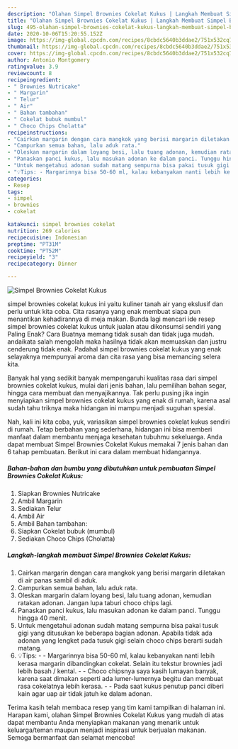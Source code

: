 ```yaml
---
description: "Olahan Simpel Brownies Cokelat Kukus | Langkah Membuat Simpel Brownies Cokelat Kukus Yang Menggugah Selera"
title: "Olahan Simpel Brownies Cokelat Kukus | Langkah Membuat Simpel Brownies Cokelat Kukus Yang Menggugah Selera"
slug: 495-olahan-simpel-brownies-cokelat-kukus-langkah-membuat-simpel-brownies-cokelat-kukus-yang-menggugah-selera
date: 2020-10-06T15:20:55.152Z
image: https://img-global.cpcdn.com/recipes/8cbdc5640b3ddae2/751x532cq70/simpel-brownies-cokelat-kukus-foto-resep-utama.jpg
thumbnail: https://img-global.cpcdn.com/recipes/8cbdc5640b3ddae2/751x532cq70/simpel-brownies-cokelat-kukus-foto-resep-utama.jpg
cover: https://img-global.cpcdn.com/recipes/8cbdc5640b3ddae2/751x532cq70/simpel-brownies-cokelat-kukus-foto-resep-utama.jpg
author: Antonio Montgomery
ratingvalue: 3.9
reviewcount: 8
recipeingredient:
- " Brownies Nutricake"
- " Margarin"
- " Telur"
- " Air"
- " Bahan tambahan"
- " Cokelat bubuk mumbul"
- " Choco Chips Cholatta"
recipeinstructions:
- "Cairkan margarin dengan cara mangkok yang berisi margarin diletakan di air panas sambil di aduk."
- "Campurkan semua bahan, lalu aduk rata."
- "Oleskan margarin dalam loyang besi, lalu tuang adonan, kemudian ratakan adonan. Jangan lupa taburi choco chips lagi."
- "Panaskan panci kukus, lalu masukan adonan ke dalam panci. Tunggu hingga 40 menit."
- "Untuk mengetahui adonan sudah matang sempurna bisa pakai tusuk gigi yang ditusukan ke beberapa bagian adonan. Apabila tidak ada adonan yang lengket pada tusuk gigi selain choco chips berarti sudah matang."
- "💡Tips: - Margarinnya bisa 50-60 ml, kalau kebanyakan nanti lebih kerasa margarin dibandingkan cokelat. Selain itu tekstur brownies jadi lebih basah / kental. - Choco chipsnya saya kasih lumayan banyak, karena saat dimakan seperti ada lumer-lumernya begitu dan membuat rasa cokelatnya lebih kerasa. - Pada saat kukus penutup panci diberi kain agar uap air tidak jatuh ke dalam adonan."
categories:
- Resep
tags:
- simpel
- brownies
- cokelat

katakunci: simpel brownies cokelat 
nutrition: 269 calories
recipecuisine: Indonesian
preptime: "PT31M"
cooktime: "PT52M"
recipeyield: "3"
recipecategory: Dinner

---
```



![Simpel Brownies Cokelat Kukus](https://img-global.cpcdn.com/recipes/8cbdc5640b3ddae2/751x532cq70/simpel-brownies-cokelat-kukus-foto-resep-utama.jpg)


simpel brownies cokelat kukus ini yaitu kuliner tanah air yang ekslusif dan perlu untuk kita coba. Cita rasanya yang enak membuat siapa pun menantikan kehadirannya di meja makan.
Bunda lagi mencari ide resep simpel brownies cokelat kukus untuk jualan atau dikonsumsi sendiri yang Paling Enak? Cara Buatnya memang tidak susah dan tidak juga mudah. andaikata salah mengolah maka hasilnya tidak akan memuaskan dan justru cenderung tidak enak. Padahal simpel brownies cokelat kukus yang enak selayaknya mempunyai aroma dan cita rasa yang bisa memancing selera kita.

Banyak hal yang sedikit banyak mempengaruhi kualitas rasa dari simpel brownies cokelat kukus, mulai dari jenis bahan, lalu pemilihan bahan segar, hingga cara membuat dan menyajikannya. Tak perlu pusing jika ingin menyiapkan simpel brownies cokelat kukus yang enak di rumah, karena asal sudah tahu triknya maka hidangan ini mampu menjadi suguhan spesial.




Nah, kali ini kita coba, yuk, variasikan simpel brownies cokelat kukus sendiri di rumah. Tetap berbahan yang sederhana, hidangan ini bisa memberi manfaat dalam membantu menjaga kesehatan tubuhmu sekeluarga. Anda dapat membuat Simpel Brownies Cokelat Kukus memakai 7 jenis bahan dan 6 tahap pembuatan. Berikut ini cara dalam membuat hidangannya.

<!--inarticleads1-->

##### Bahan-bahan dan bumbu yang dibutuhkan untuk pembuatan Simpel Brownies Cokelat Kukus:

1. Siapkan  Brownies Nutricake
1. Ambil  Margarin
1. Sediakan  Telur
1. Ambil  Air
1. Ambil  Bahan tambahan:
1. Siapkan  Cokelat bubuk (mumbul)
1. Sediakan  Choco Chips (Cholatta)




<!--inarticleads2-->

##### Langkah-langkah membuat Simpel Brownies Cokelat Kukus:

1. Cairkan margarin dengan cara mangkok yang berisi margarin diletakan di air panas sambil di aduk.
1. Campurkan semua bahan, lalu aduk rata.
1. Oleskan margarin dalam loyang besi, lalu tuang adonan, kemudian ratakan adonan. Jangan lupa taburi choco chips lagi.
1. Panaskan panci kukus, lalu masukan adonan ke dalam panci. Tunggu hingga 40 menit.
1. Untuk mengetahui adonan sudah matang sempurna bisa pakai tusuk gigi yang ditusukan ke beberapa bagian adonan. Apabila tidak ada adonan yang lengket pada tusuk gigi selain choco chips berarti sudah matang.
1. 💡Tips: - - Margarinnya bisa 50-60 ml, kalau kebanyakan nanti lebih kerasa margarin dibandingkan cokelat. Selain itu tekstur brownies jadi lebih basah / kental. - - Choco chipsnya saya kasih lumayan banyak, karena saat dimakan seperti ada lumer-lumernya begitu dan membuat rasa cokelatnya lebih kerasa. - - Pada saat kukus penutup panci diberi kain agar uap air tidak jatuh ke dalam adonan.




Terima kasih telah membaca resep yang tim kami tampilkan di halaman ini. Harapan kami, olahan Simpel Brownies Cokelat Kukus yang mudah di atas dapat membantu Anda menyiapkan makanan yang menarik untuk keluarga/teman maupun menjadi inspirasi untuk berjualan makanan. Semoga bermanfaat dan selamat mencoba!
